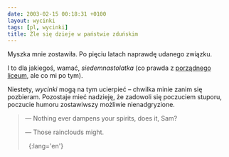 ```yaml
---
date: 2003-02-15 00:18:31 +0100
layout: wycinki
tags: [pl, wycinki]
title: Źle się dzieje w państwie zduńskim
---
```


Myszka mnie zostawiła. Po pięciu latach naprawdę udanego związku.

I to dla jakiegoś, wamać, _siedemnastolatka_ (co prawda z [porządnego liceum](http://www.staszic.waw.pl/ 'XIV LO im. Stanisława Staszica w Warszawie'), ale co mi po tym).

Niestety, <cite>wycinki</cite> mogą na tym ucierpieć – chwilka minie zanim się pozbieram. Pozostaje mieć nadzieję, że zadowoli się poczuciem stuporu, poczucie humoru zostawiwszy możliwie nienadgryzione.

> — Nothing ever dampens your spirits, does it, Sam?
>
> — Those rainclouds might.
>
>  
{:lang='en'}
